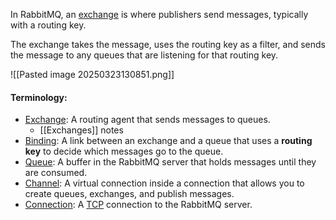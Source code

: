 In RabbitMQ, an [exchange](https://www.rabbitmq.com/tutorials/amqp-concepts#exchanges) is where publishers send messages, typically with a routing key.

The exchange takes the message, uses the routing key as a filter, and sends the message to any queues that are listening for that routing key.

![[Pasted image 20250323130851.png]]
#### Terminology:
- [Exchange](https://www.rabbitmq.com/tutorials/amqp-concepts#exchanges): A routing agent that sends messages to queues. 
	- [[Exchanges]] notes
- [Binding](https://www.rabbitmq.com/tutorials/amqp-concepts#bindings): A link between an exchange and a queue that uses a **routing key** to decide which messages go to the queue.
- [Queue](https://www.rabbitmq.com/tutorials/amqp-concepts#queues): A buffer in the RabbitMQ server that holds messages until they are consumed.
- [Channel](https://www.rabbitmq.com/tutorials/amqp-concepts#amqp-channels): A virtual connection inside a connection that allows you to create queues, exchanges, and publish messages.
- [Connection](https://www.rabbitmq.com/tutorials/amqp-concepts#amqp-connections): A [TCP](https://en.wikipedia.org/wiki/Transmission_Control_Protocol) connection to the RabbitMQ server.